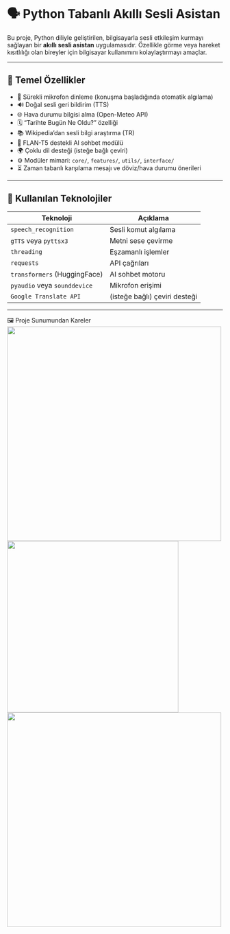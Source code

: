 # 🗣️ Python Tabanlı Akıllı Sesli Asistan

Bu proje, Python diliyle geliştirilen, bilgisayarla sesli etkileşim kurmayı sağlayan bir **akıllı sesli asistan** uygulamasıdır. Özellikle görme veya hareket kısıtlılığı olan bireyler için bilgisayar kullanımını kolaylaştırmayı amaçlar.

---

## 🎯 Temel Özellikler

- 🎤 Sürekli mikrofon dinleme (konuşma başladığında otomatik algılama)
- 🔊 Doğal sesli geri bildirim (TTS)
- 🌐 Hava durumu bilgisi alma (Open-Meteo API)
- 🗓️ “Tarihte Bugün Ne Oldu?” özelliği
- 📚 Wikipedia’dan sesli bilgi araştırma (TR)
- 💬 FLAN-T5 destekli AI sohbet modülü
- 🌍 Çoklu dil desteği (isteğe bağlı çeviri)
- ⚙️ Modüler mimari: `core/`, `features/`, `utils/`, `interface/`
- ⏳ Zaman tabanlı karşılama mesajı ve döviz/hava durumu önerileri

---

## 🧠 Kullanılan Teknolojiler

| Teknoloji | Açıklama |
|----------|----------|
| `speech_recognition` | Sesli komut algılama |
| `gTTS` veya `pyttsx3` | Metni sese çevirme |
| `threading` | Eşzamanlı işlemler |
| `requests` | API çağrıları |
| `transformers` (HuggingFace) | AI sohbet motoru |
| `pyaudio` veya `sounddevice` | Mikrofon erişimi |
| `Google Translate API` | (isteğe bağlı) çeviri desteği |

---


🖼️ Proje Sunumundan Kareler
<img src="images/WhatsApp Görsel 2025-06-18 saat 10.37.53_db034588.jpg" width="500"/>
<img src="images/WhatsApp Görsel 2025-06-18 saat 10.37.52_edf7aa8e.jpg" width="400"/>
<img src="images/WhatsApp Görsel 2025-06-18 saat 10.37.53_d6924f78.jpg" width="500"/>

